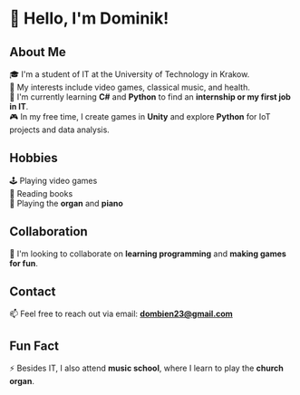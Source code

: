 # 👋 Hello, I'm Dominik!  

## About Me  
🎓 I'm a student of IT at the University of Technology in Krakow.  
👀 My interests include video games, classical music, and health.  
🌱 I'm currently learning **C#** and **Python** to find an **internship or my first job in IT**.  
🎮 In my free time, I create games in **Unity** and explore **Python** for IoT projects and data analysis.  

## Hobbies  
🕹️ Playing video games  
📖 Reading books  
🎹 Playing the **organ** and **piano**  

## Collaboration  
💞️ I'm looking to collaborate on **learning programming** and **making games for fun**.  

## Contact  
📫 Feel free to reach out via email: **dombien23@gmail.com**  

## Fun Fact  
⚡ Besides IT, I also attend **music school**, where I learn to play the **church organ**.  
